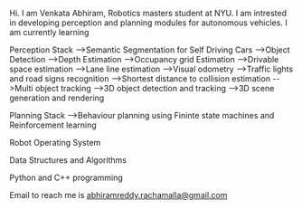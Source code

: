 Hi. I am Venkata Abhiram, Robotics masters student at NYU.
I am intrested in developing perception and planning modules for autonomous vehicles.
I am currently learning 
 
 Perception Stack 
  -->Semantic Segmentation for Self Driving Cars
  -->Object Detection
  -->Depth Estimation
  -->Occupancy grid Estimation
  -->Drivable space estimation
  -->Lane line estimation
  -->Visual odometry
  -->Traffic lights and road signs recognition
  -->Shortest distance to collision estimation
  -->Multi object tracking
  -->3D object detection and tracking
  -->3D scene generation and rendering
 
 Planning Stack
  -->Behaviour planning using Fininte state machines and Reinforcement learning 
 
 Robot Operating System
 
 Data Structures and Algorithms
 
 Python and C++ programming

Email to reach me is abhiramreddy.rachamalla@gmail.com
